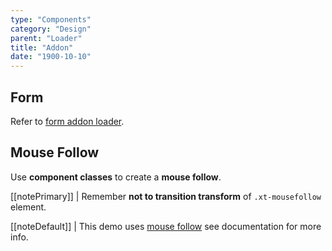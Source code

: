 ```yaml
---
type: "Components"
category: "Design"
parent: "Loader"
title: "Addon"
date: "1900-10-10"
---
```


## Form

Refer to [form addon loader](components/form/addon#loader).

## Mouse Follow

Use **component classes** to create a **mouse follow**.

[[notePrimary]]
| Remember **not to transition transform** of `.xt-mousefollow` element.

[[noteDefault]]
| This demo uses [mouse follow](/components/mouse-follow) see documentation for more info.

<demo>
  <demoinline src="demos/components/mouse-follow/usage">
  </demoinline>
</demo>
